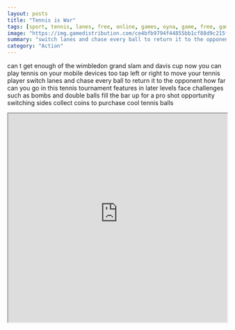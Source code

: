 ```yaml
---
layout: posts
title: "Tennis is War"
tags: [sport, tennis, lanes, free, online, games, oyna, game, free, games, play, play, games]
image: "https://img.gamedistribution.com/ce4bfb9794f44855bb1cf88d9c215f55-1280x550.jpeg"
summary: "switch lanes and chase every ball to return it to the opponent  free online games oyna game free games play play games"
category: "Action"
---
```


can t get enough of the wimbledon grand slam and davis cup now you can play tennis on your mobile devices too tap left or right to move your tennis player switch lanes and chase every ball to return it to the opponent how far can you go in this tennis tournament features in later levels face challenges such as bombs and double balls fill the bar up for a pro shot opportunity switching sides collect coins to purchase cool tennis balls

<iframe width="100%" height="480px;" src="https://html5.gamedistribution.com/ce4bfb9794f44855bb1cf88d9c215f55/"></iframe>
